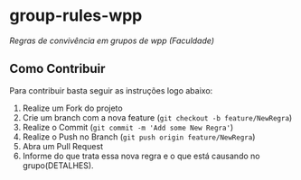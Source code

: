 # group-rules-wpp

*Regras de convivência em grupos de wpp (Faculdade)*

## Como Contribuir

Para contribuir basta seguir as instruções logo abaixo:

1. Realize um Fork do projeto
2. Crie um branch com a nova feature (`git checkout -b feature/NewRegra`)
3. Realize o Commit (`git commit -m 'Add some New Regra'`)
4. Realize o Push no Branch (`git push origin feature/NewRegra`)
5. Abra um Pull Request
6. Informe do que trata essa nova regra e o que está causando no grupo(DETALHES).
